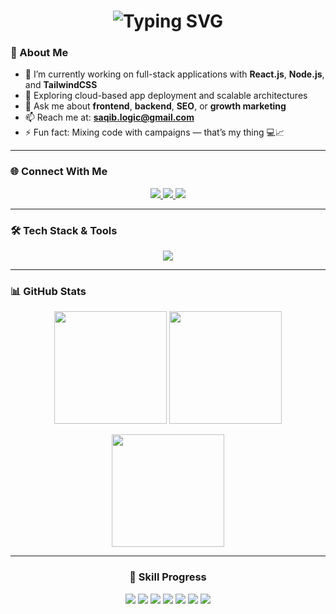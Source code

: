 <h1 align="center">
  <img src="https://readme-typing-svg.demolab.com?font=Fira+Code&weight=500&size=26&pause=1000&color=9255CE&center=true&vCenter=true&width=600&lines=Hey+%F0%9F%91%8B%2C+I'm+Saqib+Hayat;Software+Engineer+%7C+Digital+Marketing+Specialist;Building+Web+Apps+with+React+%26+TailwindCSS;Driving+Traffic+via+SEO+%26+Performance+Marketing;Code.+Market.+Scale." alt="Typing SVG" />
</h1>

### 🚀 About Me
- 🔧 I’m currently working on full-stack applications with **React.js**, **Node.js**, and **TailwindCSS**
- 🌱 Exploring cloud-based app deployment and scalable architectures
- 💬 Ask me about **frontend**, **backend**, **SEO**, or **growth marketing**
- 📫 Reach me at: **saqib.logic@gmail.com**
- ⚡ Fun fact: Mixing code with campaigns — that’s my thing 💻📈

---

### 🌐 Connect With Me
<p align="center">
  <a href="mailto:prosaqib.dev@gmail.com">
    <img src="https://img.shields.io/badge/Gmail-D14836?style=for-the-badge&logo=gmail&logoColor=white"/>
  </a>
  <a href="https://x.com/pro_saqib">
    <img src="https://img.shields.io/badge/Twitter-%231DA1F2.svg?style=for-the-badge&logo=Twitter&logoColor=white"/>
  </a>
  <a href="https://www.linkedin.com/in/pro-saqib/">
    <img src="https://img.shields.io/badge/LinkedIn-%230077B5.svg?style=for-the-badge&logo=linkedin&logoColor=white"/>
  </a>
</p>

---

### 🛠️ Tech Stack & Tools
<p align="center">
  <img src="https://skillicons.dev/icons?i=html,css,js,ts,react,nextjs,nodejs,express,vite,tailwind,bootstrap,mysql,postgres,git,github,vscode,figma,wordpress,linux,npm,docker,vercel,netlify&perline=8" />
</p>

---

### 📊 GitHub Stats
<p align="center">
  <img src="https://github-readme-stats.vercel.app/api?username=pro-saqib&show_icons=true&theme=tokyonight&hide=issues&border_radius=10" height="180"/>
  <img src="https://github-readme-stats.vercel.app/api/top-langs/?username=pro-saqib&layout=compact&theme=tokyonight&border_radius=10" height="180"/>
</p>
<p align="center">
  <img src="https://github-readme-streak-stats.herokuapp.com?user=pro-saqib&theme=tokyonight&date_format=M%20j%5B%2C%20Y%5D&border_radius=10" height="180"/>
</p>

---

<h3 align="center">🚀 Skill Progress</h3>
<p align="center">
  <img src="https://img.shields.io/badge/HTML-Expert-%23E34F26?style=for-the-badge&logo=html5&logoColor=white" />
  <img src="https://img.shields.io/badge/CSS-Advanced-%231572B6?style=for-the-badge&logo=css3&logoColor=white" />
  <img src="https://img.shields.io/badge/React.js-Advanced-%2300CFFF?style=for-the-badge&logo=react&logoColor=white" />
  <img src="https://img.shields.io/badge/Node.js-Proficient-%23339933?style=for-the-badge&logo=nodedotjs&logoColor=white" />
  <img src="https://img.shields.io/badge/TailwindCSS-Advanced-%2338BDF8?style=for-the-badge&logo=tailwindcss&logoColor=white" />
  <img src="https://img.shields.io/badge/SEO-Expert-%23FF9900?style=for-the-badge&logo=google&logoColor=white" />
  <img src="https://img.shields.io/badge/WordPress-Proficient-%2321759B?style=for-the-badge&logo=wordpress&logoColor=white" />
</p>
